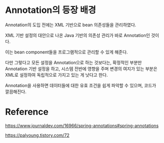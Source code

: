 # Annotation의 등장 배경

Annotation의 도입 전에는 XML 기반으로 bean 의존성들을 관리하였다.

XML 기반 설정의 대안으로 나온 Java 기반의 의존성 관리가 바로 Annotation인 것이다.

이는 bean component들을 프로그램적으로 관리할 수 있게 해준다.

다만 그렇다고 모든 설정을 Annotation으로 하는 것보다는, 확정적인 부분만 Annotation 기반 설정을 하고, 시스템 전반에 영향을 주며 변경의 여지가 있는 부분은 XML로 설정하여 독립적으로 가지고 있는 게 낫다고 한다.

Annotation을 사용하면 데이터들에 대한 유효 조건을 쉽게 파악할 수 있으며, 코드가 깔끔해진다.

# Reference

https://www.journaldev.com/16966/spring-annotations#spring-annotations

https://palyoung.tistory.com/72